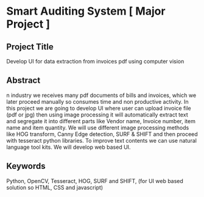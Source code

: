 # Smart Auditing System [ Major Project ]

## Project Title
Develop UI for data extraction from invoices pdf using computer vision

## Abstract
n industry we receives many pdf documents of bills and invoices, which we later proceed manually so consumes time and non productive activity. In this project we are going to develop UI where user can upload invoice file (pdf or jpg) then using image processing it will automatically extract text and segregate it into different parts like Vendor name, Invoice number, item name and item quantity. We will use different image processing methods like HOG transform, Canny Edge detection, SURF & SHIFT and then proceed with tesseract python libraries. To improve text contents we can use natural language tool kits. We will develop web based UI.

## Keywords
Python, OpenCV, Tesseract, HOG, SURF and SHIFT, (for UI web based solution so HTML, CSS and javascript)





